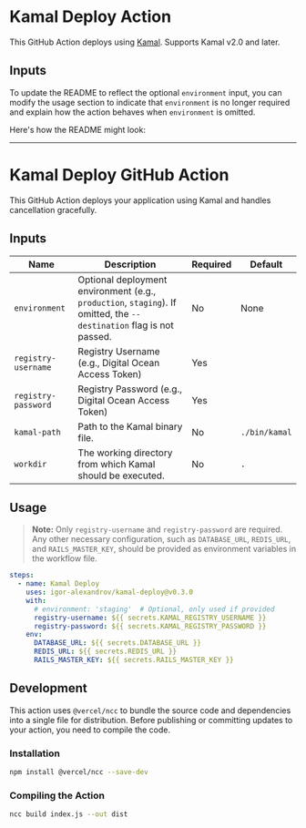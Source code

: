 # Kamal Deploy Action

This GitHub Action deploys using [Kamal](https://kamal-deploy.org/).
Supports Kamal v2.0 and later.

## Inputs

To update the README to reflect the optional `environment` input, you can modify the usage section to indicate that `environment` is no longer required and explain how the action behaves when `environment` is omitted.

Here's how the README might look:

---

# Kamal Deploy GitHub Action

This GitHub Action deploys your application using Kamal and handles cancellation gracefully.

## Inputs

| Name                     | Description                                                | Required | Default     |
|--------------------------|------------------------------------------------------------|----------|-------------|
| `environment`            | Optional deployment environment (e.g., `production`, `staging`). If omitted, the `--destination` flag is not passed. | No       | None        |
| `registry-username`| Registry Username (e.g., Digital Ocean Access Token) | Yes      |             |
| `registry-password`| Registry Password (e.g., Digital Ocean Access Token) | Yes      |             |
| `kamal-path`             | Path to the Kamal binary file.                             | No       | `./bin/kamal` |
| `workdir`                | The working directory from which Kamal should be executed. | No       | `.`          |

## Usage

> **Note:** Only `registry-username` and `registry-password` are required. Any other necessary configuration, such as `DATABASE_URL`, `REDIS_URL`, and `RAILS_MASTER_KEY`, should be provided as environment variables in the workflow file.

```yaml
steps:
  - name: Kamal Deploy
    uses: igor-alexandrov/kamal-deploy@v0.3.0
    with:
      # environment: 'staging'  # Optional, only used if provided
      registry-username: ${{ secrets.KAMAL_REGISTRY_USERNAME }}
      registry-password: ${{ secrets.KAMAL_REGISTRY_PASSWORD }}
    env:
      DATABASE_URL: ${{ secrets.DATABASE_URL }}
      REDIS_URL: ${{ secrets.REDIS_URL }}
      RAILS_MASTER_KEY: ${{ secrets.RAILS_MASTER_KEY }}
```

## Development

This action uses `@vercel/ncc` to bundle the source code and dependencies into a single file for distribution. Before publishing or committing updates to your action, you need to compile the code.

### Installation

```bash
npm install @vercel/ncc --save-dev
```

### Compiling the Action

```bash
ncc build index.js --out dist
```
